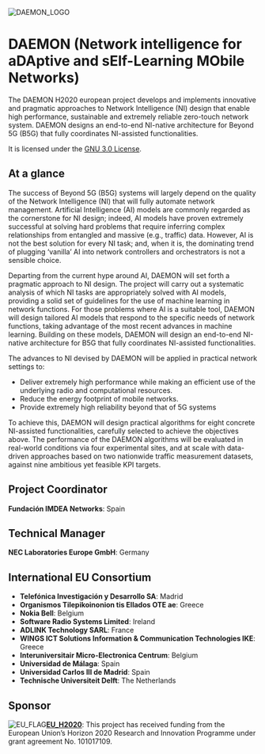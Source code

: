 ![DAEMON_LOGO](https://h2020daemon.eu/wp-content/uploads/2021/01/cropped-daemonlogo-300x80-1.png)

# DAEMON (Network intelligence for aDAptive and sElf-Learning MObile Networks)


The DAEMON H2020 european project develops and implements innovative and pragmatic approaches to Network Intelligence (NI) design that enable high performance, sustainable and extremely reliable zero-touch network system. DAEMON designs an end-to-end NI-native architecture for Beyond 5G (B5G) that fully coordinates NI-assisted functionalities.

It is licensed under the [GNU 3.0 License](https://github.com/danieljmg/Nemo_tool/blob/master/LICENSE.txt).


## At a glance


The success of Beyond 5G (B5G) systems will largely depend on the quality of the Network Intelligence (NI) that will fully automate network management. Artificial Intelligence (AI) models are commonly regarded as the cornerstone for NI design; indeed, AI models have proven extremely successful at solving hard problems that require inferring complex relationships from entangled and massive (e.g., traffic) data. However, AI is not the best solution for every NI task; and, when it is, the dominating trend of plugging ‘vanilla’ AI into network controllers and orchestrators is not a sensible choice.

Departing from the current hype around AI, DAEMON will set forth a pragmatic approach to NI design. The project will carry out a systematic analysis of which NI tasks are appropriately solved with AI models, providing a solid set of guidelines for the use of machine learning in network functions. For those problems where AI is a suitable tool, DAEMON will design tailored AI models that respond to the specific needs of network functions, taking advantage of the most recent advances in machine learning. Building on these models, DAEMON will design an end-to-end NI-native architecture for B5G that fully coordinates NI-assisted functionalities.

The advances to NI devised by DAEMON will be applied in practical network settings to:

- Deliver extremely high performance while making an efficient use of the underlying radio and computational resources.
- Reduce the energy footprint of mobile networks.
- Provide extremely high reliability beyond that of 5G systems

To achieve this, DAEMON will design practical algorithms for eight concrete NI-assisted functionalities, carefully selected to achieve the objectives above. The performance of the DAEMON algorithms will be evaluated in real-world conditions via four experimental sites, and at scale with data-driven approaches based on two nationwide traffic measurement datasets, against nine ambitious yet feasible KPI targets.


## Project Coordinator


**Fundación IMDEA Networks**: Spain


## Technical Manager


**NEC Laboratories Europe GmbH**: Germany


## International EU Consortium


- **Telefónica Investigación y Desarrollo SA**: Madrid
- **Organismos Tilepikoinonion tis Ellados OTE ae**: Greece
- **Nokia Bell**: Belgium
- **Software Radio Systems Limited**: Ireland
- **ADLINK Technology SARL**: France
- **WINGS ICT Solutions Information & Communication Technologies IKE**: Greece
- **Interuniversitair Micro-Electronica Centrum**: Belgium
- **Universidad de Málaga**: Spain
- **Universidad Carlos III de Madrid**: Spain
- **Technische Universiteit Delft**: The Netherlands


## Sponsor


![EU_FLAG](https://h2020daemon.eu/wp-content/uploads/2021/01/tinyeu.jpg)**[EU_H2020](https://ec.europa.eu/programmes/horizon2020/en)**: This project has received funding from the European Union’s Horizon 2020 Research and Innovation Programme under grant agreement No. 101017109.
